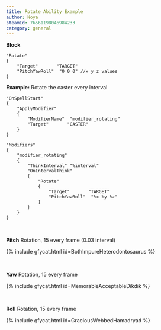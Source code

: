 ```yaml
---
title: Rotate Ability Example
author: Noya
steamId: 76561198046984233
category: general
---
```


**Block**
~~~
"Rotate"
{
    "Target"       "TARGET"
    "PitchYawRoll"	"0 0 0" //x y z values
}
~~~

**Example:** Rotate the caster every interval
~~~
"OnSpellStart"
{
    "ApplyModifier"
    {
        "ModifierName"	"modifier_rotating"
        "Target"       "CASTER"
    }
}

"Modifiers"
{ 
    "modifier_rotating"
    {
        "ThinkInterval" "%interval"	
        "OnIntervalThink"
        {
            "Rotate"
            {
                "Target"       "TARGET"
                "PitchYawRoll"	"%x %y %z"
            }
        }
    }
}
~~~

<br>

**Pitch** Rotation, 15 every frame (0.03 interval)

{% include gfycat.html id=BothImpureHeterodontosaurus %}

<br>

**Yaw** Rotation, 15 every frame

{% include gfycat.html id=MemorableAcceptableDikdik %}

<br>

**Roll** Rotation, 15 every frame

{% include gfycat.html id=GraciousWebbedHamadryad %}

